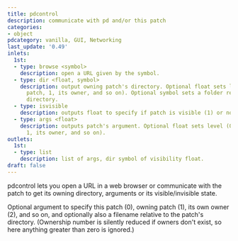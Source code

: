```yaml
---
title: pdcontrol
description: communicate with pd and/or this patch
categories:
- object
pdcategory: vanilla, GUI, Networking
last_update: '0.49'
inlets:
  1st:
  - type: browse <symbol>
    description: open a URL given by the symbol.
  - type: dir <float, symbol>
    description: output owning patch's directory. Optional float sets level (0, this
      patch, 1, its owner, and so on). Optional symbol sets a folder relative to the
      directory.
  - type: isvisible
    description: outputs float to specify if patch is visible (1) or not (0).
  - type: args <float>
    description: outputs patch's argument. Optional float sets level (0, this patch,
      1, its owner, and so on).
outlets:
  1st:
  - type: list
    description: list of args, dir symbol of visibility float.
draft: false
---
```

pdcontrol lets you open a URL in a web browser or communicate with the patch to get its owning directory, arguments or its visible/invisible state.

Optional argument to specify this patch (0), owning patch (1), its own owner (2), and so on, and optionally also a filename relative to the patch's directory. (Ownership number is silently reduced if owners don't exist, so here anything greater than zero is ignored.)
